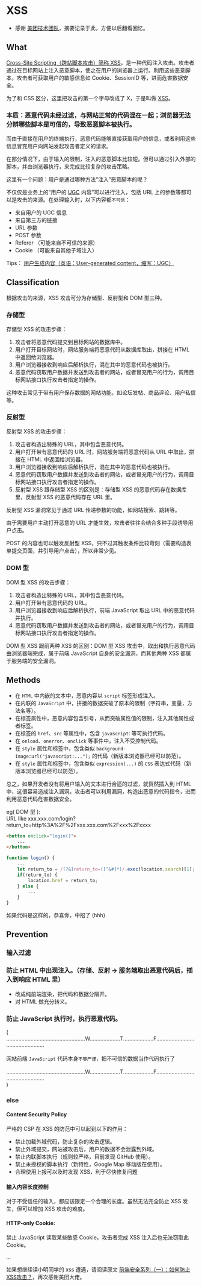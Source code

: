 # XSS

* 感谢 [美团技术团队](https://tech.meituan.com/fe_security.html)，摘要记录于此，方便以后翻看回忆。

## What
[Cross-Site Scripting（跨站脚本攻击）简称 XSS](https://zh.wikipedia.org/wiki/%E8%B7%A8%E7%B6%B2%E7%AB%99%E6%8C%87%E4%BB%A4%E7%A2%BC)，是一种代码注入攻击。攻击者通过在目标网站上注入恶意脚本，使之在用户的浏览器上运行。利用这些恶意脚本，攻击者可获取用户的敏感信息如 Cookie、SessionID 等，进而危害数据安全。

为了和 CSS 区分，这里把攻击的第一个字母改成了 X，于是叫做 [XSS](https://zh.wikipedia.org/wiki/%E8%B7%A8%E7%B6%B2%E7%AB%99%E6%8C%87%E4%BB%A4%E7%A2%BC)。

### 本质：恶意代码未经过滤，与网站正常的代码混在一起；浏览器无法分辨哪些脚本是可信的，导致恶意脚本被执行。

而由于直接在用户的终端执行，恶意代码能够直接获取用户的信息，或者利用这些信息冒充用户向网站发起攻击者定义的请求。

在部分情况下，由于输入的限制，注入的恶意脚本比较短。但可以通过引入外部的脚本，并由浏览器执行，来完成比较复杂的攻击策略。

这里有一个问题：用户是通过哪种方法“注入”恶意脚本的呢？

不仅仅是业务上的“用户的 [UGC](https://zh.wikipedia.org/wiki/%E7%94%A8%E6%88%B7%E7%94%9F%E6%88%90%E5%86%85%E5%AE%B9) 内容”可以进行注入，包括 URL 上的参数等都可以是攻击的来源。在处理输入时，以下内容都`不可信`：

- 来自用户的 UGC 信息
- 来自第三方的链接
- URL 参数
- POST 参数
- Referer （可能来自不可信的来源）
- Cookie （可能来自其他子域注入）

Tips： [用户生成内容（英语：User-generated content，缩写：UGC）](https://zh.wikipedia.org/wiki/%E7%94%A8%E6%88%B7%E7%94%9F%E6%88%90%E5%86%85%E5%AE%B9)
## Classification

根据攻击的来源，XSS 攻击可分为存储型、反射型和 DOM 型三种。

### 存储型
存储型 XSS 的攻击步骤：

1. 攻击者将恶意代码提交到目标网站的数据库中。
2. 用户打开目标网站时，网站服务端将恶意代码从数据库取出，拼接在 HTML 中返回给浏览器。
3. 用户浏览器接收到响应后解析执行，混在其中的恶意代码也被执行。
4. 恶意代码窃取用户数据并发送到攻击者的网站，或者冒充用户的行为，调用目标网站接口执行攻击者指定的操作。

这种攻击常见于带有用户保存数据的网站功能，如论坛发帖、商品评论、用户私信等。

### 反射型
反射型 XSS 的攻击步骤：

1. 攻击者构造出特殊的 URL，其中包含恶意代码。
2. 用户打开带有恶意代码的 URL 时，网站服务端将恶意代码从 URL 中取出，拼接在 HTML 中返回给浏览器。
3. 用户浏览器接收到响应后解析执行，混在其中的恶意代码也被执行。
4. 恶意代码窃取用户数据并发送到攻击者的网站，或者冒充用户的行为，调用目标网站接口执行攻击者指定的操作。
5. 反射型 XSS 跟存储型 XSS 的区别是：存储型 XSS 的恶意代码存在数据库里，反射型 XSS 的恶意代码存在 URL 里。

反射型 XSS 漏洞常见于通过 URL 传递参数的功能，如网站搜索、跳转等。

由于需要用户主动打开恶意的 URL 才能生效，攻击者往往会结合多种手段诱导用户点击。

POST 的内容也可以触发反射型 XSS，只不过其触发条件比较苛刻（需要构造表单提交页面，并引导用户点击），所以非常少见。

### DOM 型

DOM 型 XSS 的攻击步骤：

1. 攻击者构造出特殊的 URL，其中包含恶意代码。
2. 用户打开带有恶意代码的 URL。
3. 用户浏览器接收到响应后解析执行，前端 JavaScript 取出 URL 中的恶意代码并执行。
4. 恶意代码窃取用户数据并发送到攻击者的网站，或者冒充用户的行为，调用目标网站接口执行攻击者指定的操作。

DOM 型 XSS 跟前两种 XSS 的区别：DOM 型 XSS 攻击中，取出和执行恶意代码由浏览器端完成，属于前端 JavaScript 自身的安全漏洞，而其他两种 XSS 都属于服务端的安全漏洞。

## Methods
* 在 `HTML` 中内嵌的文本中，恶意内容以 `script` 标签形成注入。
* 在内联的 `JavaScript` 中，拼接的数据突破了原本的限制（字符串，变量，方法名等）。
* 在标签属性中，恶意内容包含引号，从而突破属性值的限制，注入其他属性或者标签。
* 在标签的 `href`、`src` 等属性中，包含 `javascript`: 等可执行代码。
* 在 `onload`、`onerror`、`onclick` 等事件中，注入不受控制代码。
* 在 `style` 属性和标签中，包含类似 `background-image:url("javascript:...");` 的代码（新版本浏览器已经可以防范）。
* 在 `style` 属性和标签中，包含类似 `expression(...)` 的 `CSS` 表达式代码（新版本浏览器已经可以防范）。

总之，如果开发者没有将用户输入的文本进行合适的过滤，就贸然插入到 HTML 中，这很容易造成注入漏洞。攻击者可以利用漏洞，构造出恶意的代码指令，进而利用恶意代码危害数据安全。

eg( DOM 型 ): <br>
URL like xxx.xxx.com/login?return_to=http%3A%2F%2Fxxx.xxx.com%2Fxxx%2Fxxxx
```html
<button onclick="login()">
    ...
</button>
```
```javascript
function login() {
    ...
    let return_to = /[?&]return_to=([^&#]*)/.exec(location.search)[1];
    if(return_to) {
        location.href = return_to;
    } else {
        ...
    }
}
```
如果代码是这样的，恭喜你，中招了 (hhh)
## Prevention

### 输入过滤
### 防止 HTML 中出现注入。（存储、反射 -> 服务端取出恶意代码后，插入到响应 HTML 里）
- 改成纯前端渲染，把代码和数据分隔开。
- 对 HTML 做充分转义。
### 防止 JavaScript 执行时，执行恶意代码。
( <br>
....................................................W....................T....................F..................................................
    <br><br>网站前端 `JavaScript` 代码本身`不够严谨`，把不可信的数据当作代码执行了 <br><br>
    ....................................................W....................T....................F..................................................
<br>)

### else
#### Content Security Policy
严格的 CSP 在 XSS 的防范中可以起到以下的作用：

- 禁止加载外域代码，防止复杂的攻击逻辑。
- 禁止外域提交，网站被攻击后，用户的数据不会泄露到外域。
- 禁止内联脚本执行（规则较严格，目前发现 GitHub 使用）。
- 禁止未授权的脚本执行（新特性，Google Map 移动版在使用）。
- 合理使用上报可以及时发现 XSS，利于尽快修复问题
#### 输入内容长度控制
对于不受信任的输入，都应该限定一个合理的长度。虽然无法完全防止 XSS 发生，但可以增加 XSS 攻击的难度。

#### HTTP-only Cookie:
 禁止 JavaScript 读取某些敏感 Cookie，攻击者完成 XSS 注入后也无法窃取此 Cookie。

 ...

 如果想继续读小明同学的 xss 遭遇，请阅读原文 [前端安全系列（一）：如何防止XSS攻击？](https://tech.meituan.com/fe_security.html)，再次感谢美团大佬。